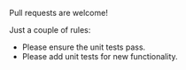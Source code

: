 Pull requests are welcome!

Just a couple of rules:

* Please ensure the unit tests pass.
* Please add unit tests for new functionality.

